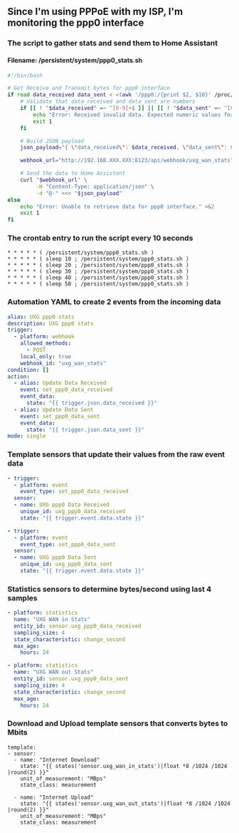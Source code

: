 ## Since I'm using PPPoE with my ISP, I'm monitoring the ppp0 interface

### The script to gather stats and send them to Home Assistant

#### Filename: /persistent/system/ppp0_stats.sh
```bash
#!/bin/bash

# Get Receive and Transmit bytes for ppp0 interface
if read data_received data_sent < <(awk '/ppp0:/{print $2, $10}' /proc/net/dev); then
    # Validate that data_received and data_sent are numbers
    if [[ ! "$data_received" =~ ^[0-9]+$ ]] || [[ ! "$data_sent" =~ ^[0-9]+$ ]]; then
        echo "Error: Received invalid data. Expected numeric values for data_received and data_sent." >&2
        exit 1
    fi

    # Build JSON payload
    json_payload="{ \"data_received\": $data_received, \"data_sent\": $data_sent }"

    webhook_url="http://192.168.XXX.XXX:8123/api/webhook/uxg_wan_stats"

    # Send the data to Home Assistant
    curl "$webhook_url" \
         -H "Content-Type: application/json" \
         -d "@-" <<< "$json_payload"
else
    echo "Error: Unable to retrieve data for ppp0 interface." >&2
    exit 1
fi
```

### The crontab entry to run the script every 10 seconds
```
* * * * * ( /persistent/system/ppp0_stats.sh )
* * * * * ( sleep 10 ; /persistent/system/ppp0_stats.sh )
* * * * * ( sleep 20 ; /persistent/system/ppp0_stats.sh )
* * * * * ( sleep 30 ; /persistent/system/ppp0_stats.sh )
* * * * * ( sleep 40 ; /persistent/system/ppp0_stats.sh )
* * * * * ( sleep 50 ; /persistent/system/ppp0_stats.sh )
```

### Automation YAML to create 2 events from the incoming data
```yaml
alias: UXG ppp0 stats
description: UXG ppp0 stats
trigger:
  - platform: webhook
    allowed_methods:
      - POST
    local_only: true
    webhook_id: "uxg_wan_stats"
condition: []
action:
  - alias: Update Data Received
    event: set_ppp0_data_received
    event_data:
      state: "{{ trigger.json.data_received }}"
  - alias: Update Data Sent
    event: set_ppp0_data_sent
    event_data:
      state: "{{ trigger.json.data_sent }}"
mode: single
```

### Template sensors that update their values from the raw event data
```yaml
- trigger:
  - platform: event
    event_type: set_ppp0_data_received
  sensor:
  - name: UXG ppp0 Data Received
    unique_id: uxg_ppp0_data_received
    state: "{{ trigger.event.data.state }}"

- trigger:
  - platform: event
    event_type: set_ppp0_data_sent
  sensor:
  - name: UXG ppp0 Data Sent
    unique_id: uxg_ppp0_data_sent
    state: "{{ trigger.event.data.state }}"
```

### Statistics sensors to determine bytes/second using last 4 samples
```yaml
- platform: statistics
  name: "UXG WAN in Stats"
  entity_id: sensor.uxg_ppp0_data_received
  sampling_size: 4
  state_characteristic: change_second
  max_age:
    hours: 24

- platform: statistics
  name: "UXG WAN out Stats"
  entity_id: sensor.uxg_ppp0_data_sent
  sampling_size: 4
  state_characteristic: change_second
  max_age:
    hours: 24
```

### Download and Upload template sensors that converts bytes to Mbits
```
template:
- sensor:
  - name: "Internet Download"
    state: "{{ states('sensor.uxg_wan_in_stats')|float *8 /1024 /1024 |round(2) }}"
    unit_of_measurement: "MBps"
    state_class: measurement

  - name: "Internet Upload"
    state: "{{ states('sensor.uxg_wan_out_stats')|float *8 /1024 /1024 |round(2) }}"
    unit_of_measurement: "MBps"
    state_class: measurement
```
